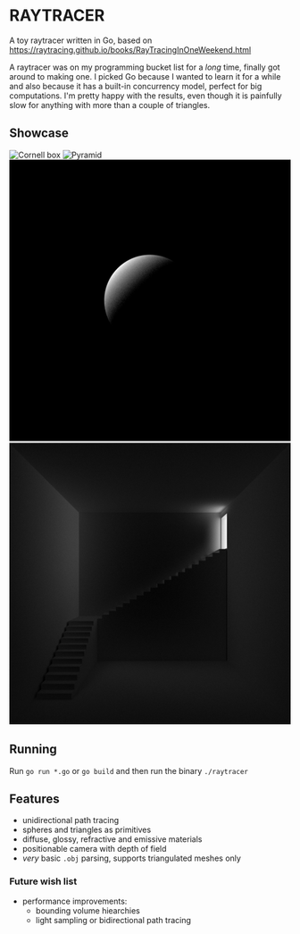 # RAYTRACER
A toy raytracer written in Go, based on https://raytracing.github.io/books/RayTracingInOneWeekend.html 

A raytracer was on my programming bucket list for a *long* time, finally got around to making one. I picked Go because I wanted to learn it for a while and also because it has a built-in concurrency model, perfect for big computations. I'm pretty happy with the results, even though it is painfully slow for anything with more than a couple of triangles.

## Showcase
![Cornell box](showcase/cornell_box.png)
![Pyramid](showcase/pyramid.png)
![Sphere](showcase/sphere.png)
![Stairs](showcase/stairs.png)

## Running
Run `go run *.go` or `go build` and then run the binary `./raytracer`

## Features
- unidirectional path tracing
- spheres and triangles as primitives
- diffuse, glossy, refractive and emissive materials
- positionable camera with depth of field
- *very* basic `.obj` parsing, supports triangulated meshes only

### Future wish list
- performance improvements:
  - bounding volume hiearchies
  - light sampling or bidirectional path tracing
